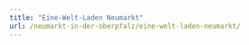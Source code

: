 ```yaml
---
title: "Eine-Welt-Laden Neumarkt"
url: /neumarkt-in-der-oberpfalz/eine-welt-laden-neumarkt/
---
```

